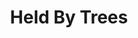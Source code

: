 ---
title: "Held By Trees"
summary: "Held By Trees is a British instrumental post-rock collaboration of musicians who took part in the sessions for , and , led by . \"Other inspirations include the minimal piano work of Ryuichi Sakamoto, and early 70's Pink Floyd\" according to Held By Trees' Bandcamp bio."
image: "held-by-trees.jpg"
---